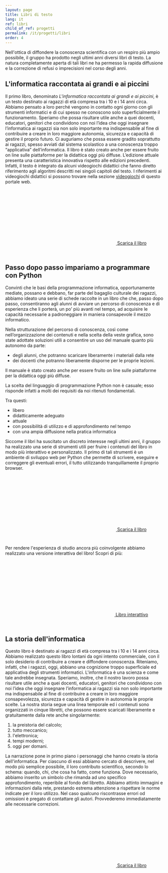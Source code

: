 ```yaml
---
layout: page
title: Libri di testo
lang: it
ref: libri 
child_of_ref: progetti
permalink: /it/progetti/libri
order: 4
---
```


Nell'ottica di diffondere la conoscenza scientifica con un respiro più ampio
possibile, il gruppo ha prodotto negli ultimi anni diversi libri di testo. 
La natura completamente aperta di tali libri ne ha permesso la rapida
diffusione e la correzione di refusi o imprecisioni nel corso degli anni. 

## L'informatica raccontata ai grandi e ai piccini
Il primo libro, denominato *L'informatica raccontata ai grandi e ai piccini*, è
un testo destinato ai ragazzi di età compresa tra i 10 e i 14 anni circa.
Abbiamo pensato a loro perché vengono in contatto ogni giorno con gli strumenti
informatici e di cui spesso ne conoscono solo superficialmente il
funzionamento. Speriamo che possa risultare utile anche a quei docenti,
educatori, genitori che condividono con noi l’idea che oggi insegnare
l’informatica ai ragazzi sia non solo importante ma indispensabile al fine di
contribuire a creare in loro maggiore autonomia, sicurezza e capacità di
gestire il proprio futuro. Ci auguriamo che possa essere gradito soprattutto
ai ragazzi, spesso avviati dal sistema scolastico a una conoscenza troppo
“applicativa” dell’informatica. Il libro è stato creato anche per essere
fruito on line sulle piattaforme per la didattica oggi più diffuse.  L’edizione
attuale presenta una caratteristica innovativa rispetto alle edizioni
precedenti. Infatti, il testo è integrato da alcuni videogiochi didattici che
fanno diretto riferimento agli algoritmi descritti nei singoli capitoli del
testo. I riferimenti ai videogiochi didattici si possono trovare nella sezione
[videogiochi](videogiochi) di questo portale web.

<div style="text-align: center; padding: 2em;">
<a class="btn btn-success btn-lg btn-icon"
href="../../assets/repo/libro_informatica_grandi_piccini.pdf">
<span class="rounded-icon">
<svg class="icon icon-success">
<use xlink:href="../../assets/bootstrap-italia/dist/svg/sprite.svg#it-download"></use>
</svg>
</span>
<span>Scarica il libro</span>
</a>
</div>

## Passo dopo passo impariamo a programmare con Python
Convinti che le  basi della programmazione informatica, opportunamente mediate,
possano e debbano, far parte del bagaglio culturale dei ragazzi, abbiamo ideato
una serie di schede raccolte in un libro che che, passo dopo passo,
consentiranno agli alunni di avviare
un percorso di conoscenza e di esperienza che li porterà, un po’ più avanti nel
tempo, ad acquisire le capacità necessarie a padroneggiare in maniera
consapevole il mezzo informatico. 

Nella strutturazione del percorso di
conoscenza, così come nell’organizzazione dei contenuti e nella scelta della
veste grafica, sono state adottate soluzioni utili a consentire un uso del
manuale quanto più autonomo da parte: 

- degli alunni, che potranno scaricare liberamente i materiali dalla rete 
- dei docenti che potranno liberamente disporne per le proprie lezioni.

Il manuale è stato creato anche per essere
fruito on line sulle piattaforme per la didattica oggi più diffuse.   

La scelta del linguaggio di programmazione Python non è casuale; esso risponde
infatti a
molti dei requisiti da noi ritenuti fondamentali. 

Tra questi: 
* libero  
* didatticamente adeguato  
* attuale  
* con possibilità di utilizzo e di approfondimento nel tempo 
* con una ampia diffusione nella pratica informatica

Siccome il libri ha suscitato un discreto interesse negli ultimi anni, il
gruppo ha realizzato una serie di strumenti utili per fruire i contenuti del
libro in modo più interattivo e personalizzato.
Il primo di tali strumenti è un ambiente di sviluppo web per Python che
permette di scrivere, eseguire e correggere gli eventuali errori, il tutto
utilizzando tranquillamente il proprio browser. 

<div style="text-align: center; padding: 2em;">
<a class="btn btn-success btn-lg btn-icon" href="../../assets/repo/libro_python_3.pdf" >
<span class="rounded-icon">
<svg class="icon icon-success">
<use xlink:href="../../assets/bootstrap-italia/dist/svg/sprite.svg#it-download"></use>
</svg>
</span>
<span>Scarica il libro</span>
</a>
</div>

Per rendere l'esperienza di studio ancora più coinvolgente abbiamo realizzato una versione interattiva del libro!
Scopri di più: 

<div style="text-align: center; padding: 2em;">
<a class="btn btn-success btn-lg btn-icon" href="libro-interattivo.md" >
<span class="rounded-icon">
<svg class="icon icon-success">
<use xlink:href="../../assets/bootstrap-italia/dist/svg/sprite.svg#it-download"></use>
</svg>
</span>
<span>Libro interattivo</span>
</a>
</div>


## La storia dell'informatica
Questo libro è destinato ai ragazzi di età compresa tra i 10 e i 14 anni circa.
Abbiamo realizzato questo libro lontani da ogni intento commerciale, con il
solo desiderio di contribuire a creare e diffondere conoscenza. Riteniamo,
infatti, che i ragazzi, oggi, abbiano una cognizione troppo superficiale ed
applicativa degli strumenti informatici.  L'informatica è una scienza e come
tale andrebbe insegnata.  Speriamo, inoltre, che il nostro lavoro possa
risultare utile anche a quei docenti, educatori, genitori che condividono con
noi l’idea che oggi insegnare l’informatica ai ragazzi sia non solo importante
ma indispensabile al fine di contribuire a creare in loro maggiore
consapevolezza, sicurezza e capacità di gestire in autonomia le proprie scelte.
La nostra storia segue una linea temporale ed i contenuti sono organizzati in
cinque libretti, che possono essere scaricati liberamente e gratuitamente dalla
rete anche singolarmente: 

1. la preistoria del calcolo;
2. tutto meccanico;
3. l'elettronica; 
4. tempi moderni;
5. oggi per domani.

La narrazione pone in primo piano i personaggi che hanno creato la storia
dell'informatica. Per ciascuno di
essi abbiamo cercato di descrivere, nel modo più semplice possibile, il loro
contributo scientifico, secondo lo schema: quando, chi, che cosa ha fatto, come
funziona.  Dove necessario, abbiamo inserito un simbolo che rimanda ad uno
specifico approfondimento, reperibile al fondo del libretto.  Abbiamo attinto
immagini e informazioni dalla rete, prestando estrema attenzione a rispettare
le norme indicate per il loro utilizzo. Nel caso qualcuno riscontrasse errori
od omissioni è pregato di contattare gli autori. Provvederemo immediatamente
alle necessarie correzioni.  

<div style="text-align: center; padding: 2em;">
<a class="btn btn-success btn-lg btn-icon" href="../../assets/repo/libro_storia_completo.pdf">
<span class="rounded-icon">
<svg class="icon icon-success">
<use xlink:href="../../assets/bootstrap-italia/dist/svg/sprite.svg#it-download"></use>
</svg>
</span>
<span>Scarica il libro</span>
</a>
</div>

